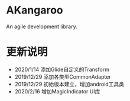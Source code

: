 # AKangaroo
An agile development library.

# 更新说明
- 2020/1/14 添加Glide自定义的Transform
- 2019/12/29 添加各类型CommonAdapter
- 2019/12/29 初始版本建立，增加android工具类
- 2020/2/16 增加MagicIndicator UI库